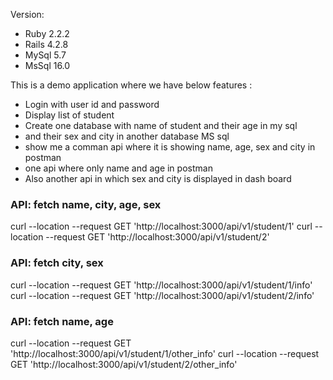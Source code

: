 Version:
- Ruby 2.2.2
- Rails 4.2.8
- MySql 5.7
- MsSql 16.0

This is a demo application where we have below features :
- Login with user id and password
- Display list of student
- Create one database with name of student and their age in my sql
- and their sex and city in another database MS sql
- show me a comman api where it is showing name, age, sex and city in postman
- one api where only name and age in postman
- Also another api in which sex and city is displayed in dash board


### API: fetch name, city, age, sex
curl --location --request GET 'http://localhost:3000/api/v1/student/1'
curl --location --request GET 'http://localhost:3000/api/v1/student/2'


### API: fetch city, sex
curl --location --request GET 'http://localhost:3000/api/v1/student/1/info'
curl --location --request GET 'http://localhost:3000/api/v1/student/2/info'


### API: fetch name, age
curl --location --request GET 'http://localhost:3000/api/v1/student/1/other_info'
curl --location --request GET 'http://localhost:3000/api/v1/student/2/other_info'
